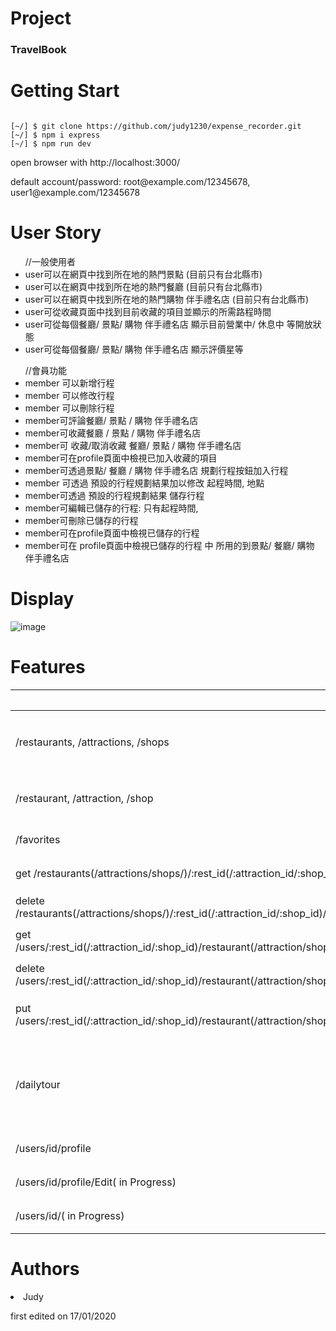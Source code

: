 # Project
<h3>TravelBook</h3>


# Getting Start
<pre><code>
[~/] $ git clone https://github.com/judy1230/expense_recorder.git
[~/] $ npm i express
[~/] $ npm run dev
</pre></code>
<p>open browser with http://localhost:3000/</p>
<p>default account/password: root@example.com/12345678, user1@example.com/12345678 </p>

# User Story
<ul>//一般使用者
<li>user可以在網頁中找到所在地的熱門景點 (目前只有台北縣市)</li>
<li>user可以在網頁中找到所在地的熱門餐廳  (目前只有台北縣市)</li>
<li>user可以在網頁中找到所在地的熱門購物 伴手禮名店 (目前只有台北縣市)</li>
<li>user可從收藏頁面中找到目前收藏的項目並顯示的所需路程時間</li>
<li>user可從每個餐廳/ 景點/  購物 伴手禮名店 顯示目前營業中/ 休息中 等開放狀態</li>
<li>user可從每個餐廳/ 景點/  購物 伴手禮名店 顯示評價星等</li>
</ul>
<ul>//會員功能
<li>member 可以新增行程</li>
<li>member 可以修改行程</li>
<li>member 可以刪除行程</li>
<li>member可評論餐廳/  景點 /  購物 伴手禮名店 </li>
<li>member可收藏餐廳 /  景點 /  購物  伴手禮名店 </li>
<li>member可 收藏/取消收藏 餐廳/  景點 /   購物 伴手禮名店 </li>
<li>member可在profile頁面中檢視已加入收藏的項目</li>
<li>member可透過景點/  餐廳 /  購物 伴手禮名店 規劃行程按鈕加入行程 </li>
<li>member 可透過 預設的行程規劃結果加以修改 起程時間, 地點</li>
<li>member可透過 預設的行程規劃結果 儲存行程</li>
<li>member可編輯已儲存的行程: 只有起程時間,</li>
<li>member可刪除已儲存的行程</li>
<li>member可在profile頁面中檢視已儲存的行程</li>
<li>member可在 profile頁面中檢視已儲存的行程 中 所用的到景點/ 餐廳/  購物 伴手禮名店 </li>
</ul>

# Display
![image](https://github.com/judy1230/TravelBook/blob/master/public/image/travelbook-demo.gif)

# Features
|                               |                   Description               | 相關資料:               |
| -------------------------------------|-------------------------------------------- |----------------------------------------|
| /restaurants, /attractions, /shops   |         首頁顯示台北縣市的景點/餐廳/ 購物 名店 |restaurants(/attractions/shops).handlebars,  controllers/tourControl.getRestaurants(getAttractions/getShops)|
| /restaurant, /attraction, /shop      |   景點/餐廳/ 購物 名店 詳細資料|restaurant(/attraction/shop).handlebars,  controllers/tourControl.getRestaurant(/getAttraction/getShop)|                                                                                            
| /favorites   |         顯示會員已收藏的項目 |favorites.handlebars, controllers/user.getFavorites  |                      
|get /restaurants(/attractions/shops/)/:rest_id(/:attraction_id/:shop_id)/favorite/| 會員收藏項目 | controllers/userControl.addFavoriteRest(/addFavoriteAttraction/addFavoriteShop)|
|delete /restaurants(/attractions/shops/)/:rest_id(/:attraction_id/:shop_id)/favorite/| 會員取消收藏項目 | controllers/userControl.removeFavoriteRest(/removeFavoriteAttraction/removeFavoriteShop)                        
|get /users/:rest_id(/:attraction_id/:shop_id)/restaurant(/attraction/shop)/component| 會員規劃項目 | restaurants(/attractions/shops, restaurant/attraction/shop).handlebars, controllers/userControl.addRestComponent(/addAttractionComponent/addShopComponent)|
|delete /users/:rest_id(/:attraction_id/:shop_id)/restaurant(/attraction/shop)/component| 會員取消規劃項目 | restaurants(/attractions/shops, restaurant/attraction/shop).handlebars, controllers/userControl.removeRestaurantComponent(/removeAttractionComponent/removeShopComponent)                        
|put /users/:rest_id(/:attraction_id/:shop_id)/restaurant(/attraction/shop)/component| 會員些改規劃項目stayTime | /views/dailytour.handlebars, controllers/userControl.putRestComponent(/putAttractionComponent/putShopComponent)|
| /dailytour   |         會員加入欲規劃的項目按下規劃行程按鈕平台會顯示規劃好的行程 |views/dailyTour.handlebars, controllers/calculate  | 
| /users/id/profile   |         會員個人頁面 |views/profile.handlebars, controllers/userController.getProfile  | 
| /users/id/profile/Edit( in Progress)   |         編輯會員個人頁面 || 
| /users/id/( in Progress)   |         編輯會員個人頁面 || 
# Authors
  <li>Judy</li> <p>first edited on 17/01/2020</p>
